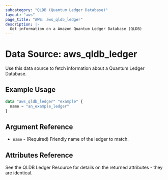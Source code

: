 ```yaml
---
subcategory: "QLDB (Quantum Ledger Database)"
layout: "aws"
page_title: "AWS: aws_qldb_ledger"
description: |-
  Get information on a Amazon Quantum Ledger Database (QLDB)
---
```


# Data Source: aws_qldb_ledger

Use this data source to fetch information about a Quantum Ledger Database.

## Example Usage

```terraform
data "aws_qldb_ledger" "example" {
  name = "an_example_ledger"
}
```

## Argument Reference

* `name` - (Required) Friendly name of the ledger to match.

## Attributes Reference

See the QLDB Ledger Resource for details on the
returned attributes - they are identical.
